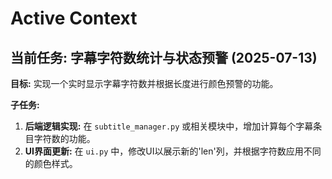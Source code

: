 # Active Context

## 当前任务: 字幕字符数统计与状态预警 (2025-07-13)

**目标:** 实现一个实时显示字幕字符数并根据长度进行颜色预警的功能。

**子任务:**
1.  **后端逻辑实现:** 在 `subtitle_manager.py` 或相关模块中，增加计算每个字幕条目字符数的功能。
2.  **UI界面更新:** 在 `ui.py` 中，修改UI以展示新的'len'列，并根据字符数应用不同的颜色样式。
